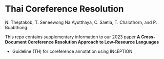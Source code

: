 # Thai Coreference Resolution
N. Theptakob, T. Seneewong Na Ayutthaya, C. Saetia, T. Chalothorn, and P. Buabthong

This repo contains supplementary information to our 2023 paper **A Cross-Document Coreference Resolution Approach to Low-Resource Languages**

- Guideline (TH) for coreference annotation using INcEPTION
